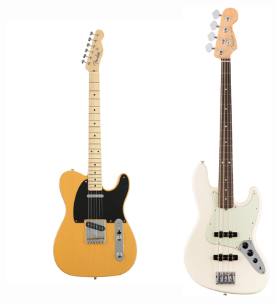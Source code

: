 <div style="display: flex; justify-content: space-between; align-items: center; width: 100%;">
  <!-- 왼쪽 끝에 배치할 이미지 -->
  <img src="image/tele.png" alt="기타 1" width="400"/>
  
  <!-- 오른쪽 끝에 배치할 이미지 -->
  <img src="image/bass.png" alt="기타 2" width="200"/>
</div>
